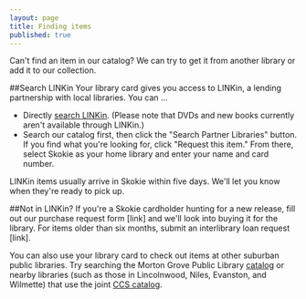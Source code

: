 ```yaml
---
layout: page
title: Finding items
published: true
---
```


Can't find an item in our catalog? We can try to get it from another library or add it to our collection.

##Search LINKin
Your library card gives you access to LINKin, a lending partnership with local libraries. You can ...
- Directly [search LINKin](http://www.linkin-libraries.org/). (Please note that DVDs and new books currently aren't available through LINKin.)
- Search our catalog first, then click the "Search Partner Libraries" button. If you find what you're looking for, click "Request this item." From there, select Skokie as your home library and enter your name and card number. 

LINKin items usually arrive in Skokie within five days. We'll let you know when they're ready to pick up. 

##Not in LINKin?
If you're a Skokie cardholder hunting for a new release, fill out our purchase request form [link] and we'll look into buying it for the library. For items older than six months, submit an interlibrary loan request [link]. 

You can also use your library card to check out items at other suburban public libraries. Try searching the Morton Grove Public Library [catalog](http://mgpl.sirsi.net/uhtbin/cgisirsi/?ps=lKNzLwN0B6/x/48500016/60/1190/X) or nearby libraries (such as those in Lincolnwood, Niles, Evanston, and Wilmette) that use the joint [CCS catalog](http://64.107.155.140/cgi-bin/ibistro).